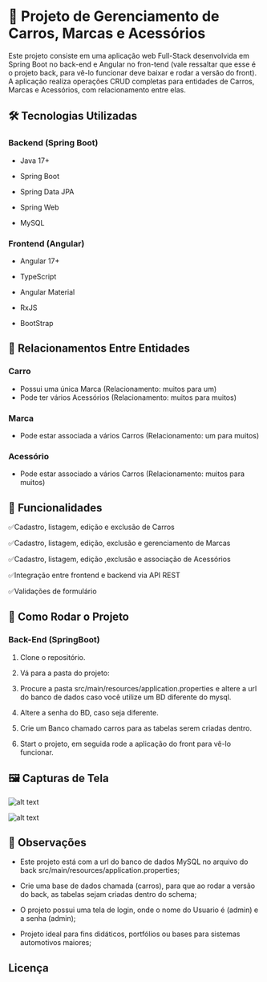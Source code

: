 # 🚗 Projeto de Gerenciamento de Carros, Marcas e Acessórios

Este projeto consiste em uma aplicação web Full-Stack desenvolvida em Spring Boot no back-end e Angular no fron-tend (vale ressaltar que esse é o projeto back, para vê-lo funcionar deve baixar e rodar a versão do front). A aplicação realiza operações CRUD completas para entidades de Carros, Marcas e Acessórios, com relacionamento entre elas.



## 🛠 Tecnologias Utilizadas

### Backend (Spring Boot)
- Java 17+

- Spring Boot

- Spring Data JPA

- Spring Web

- MySQL

### Frontend (Angular)
- Angular 17+

- TypeScript

- Angular Material

- RxJS

- BootStrap



## 🔗 Relacionamentos Entre Entidades

### Carro
- Possui uma única Marca (Relacionamento: muitos para um)
- Pode ter vários Acessórios (Relacionamento: muitos para muitos)

### Marca
- Pode estar associada a vários Carros (Relacionamento: um para muitos)

### Acessório
- Pode estar associado a vários Carros (Relacionamento: muitos para muitos)




## 🚀 Funcionalidades
 ✅Cadastro, listagem, edição e exclusão de Carros

 ✅Cadastro, listagem, edição, exclusão e gerenciamento de Marcas

 ✅Cadastro, listagem, edição ,exclusão e associação de Acessórios

 ✅Integração entre frontend e backend via API REST

 ✅Validações de formulário



## 🔧 Como Rodar o Projeto

### Back-End (SpringBoot)
1. Clone o repositório.

2. Vá para a pasta do projeto:
3. Procure a pasta src/main/resources/application.properties e altere a url do banco de dados caso você utilize um BD diferente do mysql.
4. Altere a senha do BD, caso seja diferente.
5. Crie um Banco chamado carros para as tabelas serem criadas dentro.
6. Start o projeto, em seguida rode a aplicação do front para vê-lo funcionar.



## 🖼️ Capturas de Tela

![alt text](image.png)

![alt text](image-1.png)



## 📌 Observações

- Este projeto está com a url do banco de dados MySQL no arquivo do back src/main/resources/application.properties;

- Crie uma base de dados chamada (carros), para que ao rodar a versão do back, as tabelas sejam criadas dentro do schema;

- O projeto possui uma tela de login, onde o nome do Usuario é (admin) e a senha (admin);

- Projeto ideal para fins didáticos, portfólios ou bases para sistemas automotivos maiores;


## Licença
